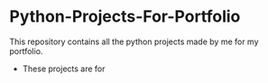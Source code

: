 # Python-Projects-For-Portfolio
This repository contains all the python projects made by me for my portfolio.
- These projects are for
